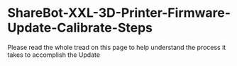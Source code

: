 # ShareBot-XXL-3D-Printer-Firmware-Update-Calibrate-Steps
Please read the whole tread on this page to help understand the process it takes to accomplish the Update

